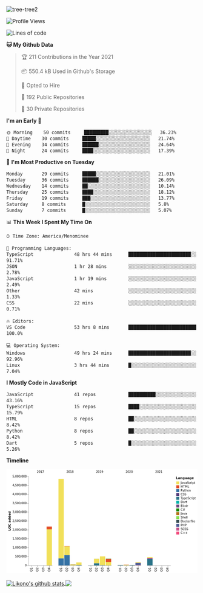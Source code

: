 ![tree-tree2](https://user-images.githubusercontent.com/15727947/99866266-688a6380-2b75-11eb-958b-273006b198d8.jpg)


<!--START_SECTION:waka-->
![Profile Views](http://img.shields.io/badge/Profile%20Views-0-blue)

![Lines of code](https://img.shields.io/badge/From%20Hello%20World%20I%27ve%20Written-10.3%20million%20lines%20of%20code-blue)

**🐱 My Github Data** 

> 🏆 211 Contributions in the Year 2021
 > 
> 📦 550.4 kB Used in Github's Storage 
 > 
> 💼 Opted to Hire
 > 
> 📜 192 Public Repositories 
 > 
> 🔑 30 Private Repositories  
 > 
**I'm an Early 🐤** 

```text
🌞 Morning    50 commits     █████████░░░░░░░░░░░░░░░░   36.23% 
🌆 Daytime    30 commits     █████░░░░░░░░░░░░░░░░░░░░   21.74% 
🌃 Evening    34 commits     ██████░░░░░░░░░░░░░░░░░░░   24.64% 
🌙 Night      24 commits     ████░░░░░░░░░░░░░░░░░░░░░   17.39%

```
📅 **I'm Most Productive on Tuesday** 

```text
Monday       29 commits     █████░░░░░░░░░░░░░░░░░░░░   21.01% 
Tuesday      36 commits     ██████░░░░░░░░░░░░░░░░░░░   26.09% 
Wednesday    14 commits     ██░░░░░░░░░░░░░░░░░░░░░░░   10.14% 
Thursday     25 commits     ████░░░░░░░░░░░░░░░░░░░░░   18.12% 
Friday       19 commits     ███░░░░░░░░░░░░░░░░░░░░░░   13.77% 
Saturday     8 commits      █░░░░░░░░░░░░░░░░░░░░░░░░   5.8% 
Sunday       7 commits      █░░░░░░░░░░░░░░░░░░░░░░░░   5.07%

```


📊 **This Week I Spent My Time On** 

```text
⌚︎ Time Zone: America/Menominee

💬 Programming Languages: 
TypeScript               48 hrs 44 mins      ███████████████████████░░   91.71% 
JSON                     1 hr 28 mins        ░░░░░░░░░░░░░░░░░░░░░░░░░   2.78% 
JavaScript               1 hr 19 mins        ░░░░░░░░░░░░░░░░░░░░░░░░░   2.49% 
Other                    42 mins             ░░░░░░░░░░░░░░░░░░░░░░░░░   1.33% 
CSS                      22 mins             ░░░░░░░░░░░░░░░░░░░░░░░░░   0.71%

🔥 Editors: 
VS Code                  53 hrs 8 mins       █████████████████████████   100.0%

💻 Operating System: 
Windows                  49 hrs 24 mins      ███████████████████████░░   92.96% 
Linux                    3 hrs 44 mins       █░░░░░░░░░░░░░░░░░░░░░░░░   7.04%

```

**I Mostly Code in JavaScript** 

```text
JavaScript               41 repos            ██████████░░░░░░░░░░░░░░░   43.16% 
TypeScript               15 repos            ████░░░░░░░░░░░░░░░░░░░░░   15.79% 
HTML                     8 repos             ██░░░░░░░░░░░░░░░░░░░░░░░   8.42% 
Python                   8 repos             ██░░░░░░░░░░░░░░░░░░░░░░░   8.42% 
Dart                     5 repos             █░░░░░░░░░░░░░░░░░░░░░░░░   5.26%

```


**Timeline**

![Chart not found](https://raw.githubusercontent.com/ianlikono/ianlikono/main/charts/bar_graph.png) 


<!--END_SECTION:waka-->


<a href="https://github.com/ianlikono">
  <img align="center" src="https://github-readme-stats.anuraghazra1.vercel.app/api?username=ianlikono&show_icons=true&include_all_commits=true&theme=material-palenight" alt="Likono's github stats" />
</a>
<a href="https://github.com/ianlikono">
  <img align="center" src="https://github-readme-stats.anuraghazra1.vercel.app/api/top-langs/?username=ianlikono&layout=compact&theme=material-palenight" />
</a>

